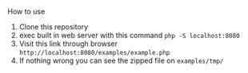 How to use

1. Clone this repository
2. exec built in web server with this command
```php -S localhost:8080```
3. Visit this link through browser ```http://localhost:8080/examples/example.php```
4. If nothing wrong you can see the zipped file on
```examples/tmp/```
